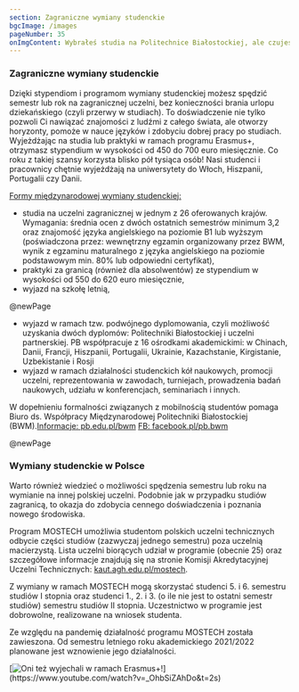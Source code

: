 ```yaml
---
section: Zagraniczne wymiany studenckie
bgcImage: /images
pageNumber: 35
onImgContent: Wybrałeś studia na Politechnice Białostockiej, ale czujesz, że chciałbyś zasmakować życia akademickiego także w innych krajach? Umożliwimy Ci to!
---
```


### Zagraniczne wymiany studenckie

Dzięki stypendiom i programom wymiany studenckiej możesz spędzić semestr lub rok na zagranicznej uczelni, bez konieczności brania urlopu dziekańskiego (czyli przerwy w studiach). To doświadczenie nie tylko pozwoli Ci nawiązać znajomości z ludźmi z całego świata, ale otworzy horyzonty, pomoże w nauce języków i zdobyciu dobrej pracy po studiach. Wyjeżdżając na studia lub praktyki w ramach programu Erasmus+, otrzymasz stypendium w wysokości od 450 do 700 euro miesięcznie. Co roku z takiej szansy korzysta blisko pół tysiąca osób! Nasi studenci i pracownicy chętnie wyjeżdżają na uniwersytety do Włoch, Hiszpanii, Portugalii czy Danii.

[Formy międzynarodowej
wymiany studenckiej:]()

- studia na uczelni zagranicznej w jednym z 26 oferowanych krajów. Wymagania: średnia ocen z dwóch ostatnich semestrów minimum 3,2 oraz znajomość języka angielskiego na poziomie B1 lub wyższym (poświadczona przez: wewnętrzny egzamin organizowany przez BWM, wynik z egzaminu maturalnego z języka angielskiego na poziomie podstawowym min. 80% lub odpowiedni certyfikat),
- praktyki za granicą (również dla absolwentów) ze stypendium w wysokości od 550 do 620 euro miesięcznie,
- wyjazd na szkołę letnią,

@newPage

- wyjazd w ramach tzw. podwójnego dyplomowania, czyli możliwość uzyskania dwóch dyplomów: Politechniki Białostockiej i uczelni partnerskiej. PB współpracuje z 16 ośrodkami akademickimi: w Chinach, Danii, Francji, Hiszpanii, Portugalii, Ukrainie, Kazachstanie, Kirgistanie, Uzbekistanie i Rosji
- wyjazd w ramach działalności studenckich kół naukowych, promocji uczelni, reprezentowania w zawodach, turniejach, prowadzenia badań naukowych, udziału w konferencjach, seminariach i innych.

W dopełnieniu formalności związanych z mobilnością studentów pomaga Biuro ds. Współpracy Międzynarodowej Politechniki Białostockiej (BWM).[Informacje: pb.edu.pl/bwm](https://pb.edu.pl/bwm/)
[FB: facebook.pl/pb.bwm](https://www.facebook.com/pb.bwm)

@newPage

### Wymiany studenckie w Polsce

Warto również wiedzieć o możliwości spędzenia semestru lub roku na wymianie na innej polskiej uczelni. Podobnie jak w przypadku studiów zagranicą, to okazja do zdobycia cennego doświadczenia i poznania nowego środowiska.

Program MOSTECH umożliwia studentom polskich uczelni technicznych odbycie części studiów (zazwyczaj jednego semestru) poza uczelnią macierzystą. Lista uczelni biorących udział w programie (obecnie 25) oraz szczegółowe informacje znajdują się na stronie Komisji Akredytacyjnej Uczelni Technicznych: [kaut.agh.edu.pl/mostech](https://www.kaut.agh.edu.pl/mostech).

Z wymiany w ramach MOSTECH mogą skorzystać studenci 5. i 6. semestru studiów I stopnia oraz studenci 1., 2. i 3. (o ile nie jest to ostatni semestr studiów) semestru studiów II stopnia. Uczestnictwo w programie jest dobrowolne, realizowane na wniosek studenta.

Ze względu na pandemię działalność programu MOSTECH została zawieszona. Od semestru letniego roku akademickiego 2021/2022 planowane jest wznowienie jego działalności.

[![Oni też wyjechali w ramach Erasmus+!](/images/YT.jpg "Obejrzyj wideo: https://www.youtube.com/watch?v=_OhbSiZAhDo&t=2s")](https://www.youtube.com/watch?v=_OhbSiZAhDo&t=2s)
